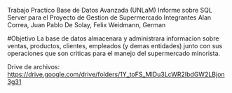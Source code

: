  Trabajo Practico Base de Datos Avanzada (UNLaM)
Informe sobre SQL Server para el Proyecto de Gestion de Supermercado
Integrantes
Alan
Correa, Juan Pablo
De Solay, Felix
Weidmann, German

#Objetivo
La base de datos almacenara y administrara informacion sobre ventas, productos, clientes, empleados (y demas entidades) junto con sus operaciones que son criticas para el manejo del supermercado minorista.

Drive de archivos: https://drive.google.com/drive/folders/1Y_toFS_MlDu3LcWR2IbdGW2LBjon3g31

